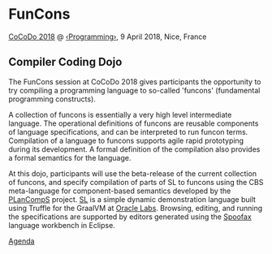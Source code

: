 FunCons
=======

[CoCoDo 2018](https://2018.programming-conference.org/track/cocodo-2018-dojo)
 @ 
 [‹Programming›](https://2018.programming-conference.org/home),
 9 April 2018, Nice, France

Compiler Coding Dojo
--------------------

The FunCons session at CoCoDo 2018 gives participants the opportunity to try
compiling a programming language to so-called 'funcons' (fundamental programming
constructs).

A collection of funcons is essentially a very high level intermediate language.
The operational definitions of funcons are reusable components of language
specifications, and can be interpreted to run funcon terms. Compilation of a 
language to funcons supports agile rapid prototyping during its development.
A formal definition of the compilation also provides a formal semantics for
the language.

At this dojo, participants will use the beta-release of the current collection
of funcons, and specify compilation of parts of SL to funcons using the CBS 
meta-language for component-based semantics developed by the 
[PLanCompS](http://www.plancomps.org)
project.
[SL](https://github.com/graalvm/simplelanguage) 
is a simple dynamic demonstration language built using Truffle for the GraalVM at 
[Oracle Labs](https://labs.oracle.com). 
Browsing, editing, and running the specifications are supported
by editors generated using the
[Spoofax](http://spoofax.readthedocs.io)
language workbench in Eclipse.

[Agenda](Dojo.md)
